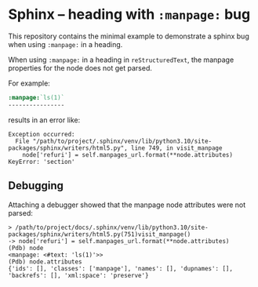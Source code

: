 # Sphinx – heading with `:manpage:` bug

This repository contains the minimal example to demonstrate a sphinx bug
when using `:manpage:` in a heading.

When using `:manpage:` in a heading in `reStructuredText`, the manpage properties for the node does not get parsed.

For example:

```reStructuredText
:manpage:`ls(1)`
----------------
```

results in an error like:

```
Exception occurred:
  File "/path/to/project/.sphinx/venv/lib/python3.10/site-packages/sphinx/writers/html5.py", line 749, in visit_manpage
    node['refuri'] = self.manpages_url.format(**node.attributes)
KeyError: 'section'
```

## Debugging

Attaching a debugger showed that the manpage node attributes were not parsed:

```
> /path/to/project/docs/.sphinx/venv/lib/python3.10/site-packages/sphinx/writers/html5.py(751)visit_manpage()
-> node['refuri'] = self.manpages_url.format(**node.attributes)
(Pdb) node
<manpage: <#text: 'ls(1)'>>
(Pdb) node.attributes
{'ids': [], 'classes': ['manpage'], 'names': [], 'dupnames': [], 'backrefs': [], 'xml:space': 'preserve'}
```